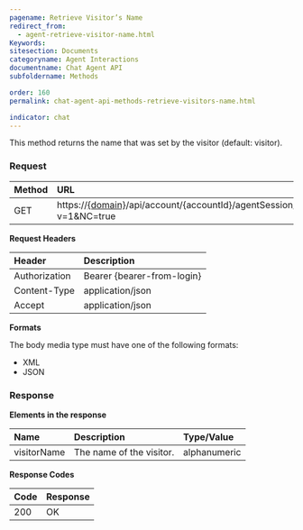 ```yaml
---
pagename: Retrieve Visitor’s Name
redirect_from:
  - agent-retrieve-visitor-name.html
Keywords:
sitesection: Documents
categoryname: Agent Interactions
documentname: Chat Agent API
subfoldername: Methods

order: 160
permalink: chat-agent-api-methods-retrieve-visitors-name.html

indicator: chat
---
```


This method returns the name that was set by the visitor (default: visitor).

### Request

| Method | URL |
| :--- | :--- |
| GET | https://[{domain}](/agent-domain-domain-api.html)/api/account/{accountId}/agentSession/{agentSessionId}/chat/{chatId}/info/visitorName?v=1&NC=true |

**Request Headers**

| Header | Description |
| :--- | :--- |
| Authorization| Bearer {bearer-from-login} |
| Content-Type | application/json |
| Accept | application/json |

**Formats**

The body media type must have one of the following formats:

- XML
- JSON

### Response

**Elements in the response**

| Name | Description | Type/Value |
| :--- | :--- | :--- |
| visitorName | The name of the visitor. | alphanumeric |

**Response Codes**

| Code | Response |
| :--- | :--- |
| 200 | OK |
